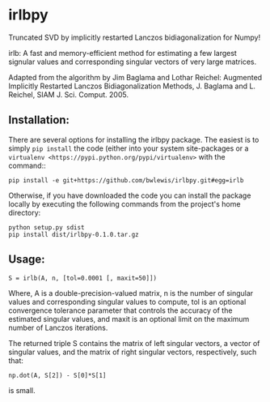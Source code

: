 irlbpy
======

Truncated SVD by implicitly restarted Lanczos bidiagonalization for Numpy!

irlb: A fast and memory-efficient method for estimating a few largest signular values and corresponding singular vectors of very large matrices.

Adapted from the algorithm by Jim Baglama and Lothar Reichel:
Augmented Implicitly Restarted Lanczos Bidiagonalization Methods,
J. Baglama and L. Reichel, SIAM J. Sci. Comput. 2005.

Installation:
---

There are several options for installing the irlbpy package. The easiest is 
to simply ``pip install`` the code (either into your system site-packages or
a `virtualenv <https://pypi.python.org/pypi/virtualenv>` with the command::

```
pip install -e git+https://github.com/bwlewis/irlbpy.git#egg=irlb
```

Otherwise, if you have downloaded the code you can install the package 
locally by executing the following commands from the project's home directory:

```
python setup.py sdist
pip install dist/irlbpy-0.1.0.tar.gz 
```

Usage:
---

```
S = irlb(A, n, [tol=0.0001 [, maxit=50]])
```
Where, A is a double-precision-valued matrix, n is the number of singular values and corresponding singular values to compute, tol is an optional convergence tolerance parameter that controls the accuracy of the estimated singular values, and maxit is an optional limit on the maximum number of Lanczos iterations.

The returned triple S contains the matrix of left singular vectors, a vector of singular values, and the matrix of right singular vectors, respectively, such that:
```
np.dot(A, S[2]) - S[0]*S[1]
```
is small.
